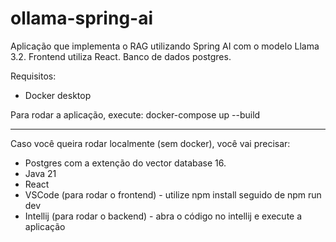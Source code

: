 # ollama-spring-ai
Aplicação que implementa o RAG utilizando Spring AI com o modelo Llama 3.2. Frontend utiliza React. Banco de dados postgres.

Requisitos:
- Docker desktop

Para rodar a aplicação, execute:
docker-compose up --build

---------------------------------------------------------------------------------------------------
Caso você queira rodar localmente (sem docker), você vai precisar:
- Postgres com a extenção do vector database 16.
- Java 21
- React
- VSCode (para rodar o frontend) - utilize npm install seguido de npm run dev
- Intellij (para rodar o backend) - abra o código no intellij e execute a aplicação
